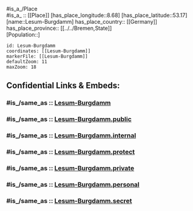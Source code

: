 ﻿---
confidential: public
isDeleted: false
location:
- 53.17
- 8.68
mapmarker: city
mapzoom:
- 7
- 12
SpocWebEntityId: 31960
tags:
- geo/City
type: City
---

#is_a_/Place  
#is_a_ :: [[Place]] 
[has_place_longitude::8.68] 
[has_place_latitude::53.17] 
[name::Lesum-Burgdamm] 
has_place_country:: [[Germany]]  
has_place_province:: [[../../Bremen,State]]  
[Population::] 



```leaflet
id: Lesum-Burgdamm
coordinates: [[Lesum-Burgdamm]] 
markerFile: [[Lesum-Burgdamm]] 
defaultZoom: 11 
maxZoom: 18
```


## Confidential Links & Embeds: 

### #is_/same_as :: [Lesum-Burgdamm](Lesum-Burgdamm.md) 

### #is_/same_as :: [Lesum-Burgdamm.public](/_public/Earth/Continent/Europe/Europe~Central/Germany/Germany~West/State~Bremen/cities~Bremen/Lesum-Burgdamm.public.md) 

### #is_/same_as :: [Lesum-Burgdamm.internal](/_internal/Earth/Continent/Europe/Europe~Central/Germany/Germany~West/State~Bremen/cities~Bremen/Lesum-Burgdamm.internal.md) 

### #is_/same_as :: [Lesum-Burgdamm.protect](/_protect/Earth/Continent/Europe/Europe~Central/Germany/Germany~West/State~Bremen/cities~Bremen/Lesum-Burgdamm.protect.md) 

### #is_/same_as :: [Lesum-Burgdamm.private](/_private/Earth/Continent/Europe/Europe~Central/Germany/Germany~West/State~Bremen/cities~Bremen/Lesum-Burgdamm.private.md) 

### #is_/same_as :: [Lesum-Burgdamm.personal](/_personal/Earth/Continent/Europe/Europe~Central/Germany/Germany~West/State~Bremen/cities~Bremen/Lesum-Burgdamm.personal.md) 

### #is_/same_as :: [Lesum-Burgdamm.secret](/_secret/Earth/Continent/Europe/Europe~Central/Germany/Germany~West/State~Bremen/cities~Bremen/Lesum-Burgdamm.secret.md)

